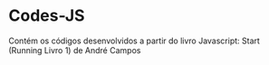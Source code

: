 # Codes-JS
Contém os códigos desenvolvidos a partir do livro Javascript: Start (Running Livro 1) de André Campos

